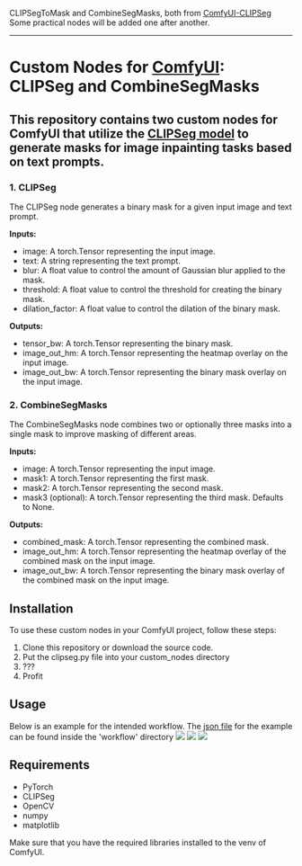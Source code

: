 CLIPSegToMask and CombineSegMasks, both from [ComfyUI-CLIPSeg](https://github.com/biegert/ComfyUI-CLIPSeg)  
Some practical nodes will be added one after another.

---

# Custom Nodes for [ComfyUI](https://github.com/comfyanonymous/ComfyUI): CLIPSeg and CombineSegMasks
## This repository contains two custom nodes for ComfyUI that utilize the [CLIPSeg model](https://huggingface.co/docs/transformers/main/en/model_doc/clipseg) to generate masks for image inpainting tasks based on text prompts.


### 1. CLIPSeg
The CLIPSeg node generates a binary mask for a given input image and text prompt.

**Inputs:**

- image: A torch.Tensor representing the input image.
- text: A string representing the text prompt.
- blur: A float value to control the amount of Gaussian blur applied to the mask.
- threshold: A float value to control the threshold for creating the binary mask.
- dilation_factor: A float value to control the dilation of the binary mask.

**Outputs:**

- tensor_bw: A torch.Tensor representing the binary mask.
- image_out_hm: A torch.Tensor representing the heatmap overlay on the input image.
- image_out_bw: A torch.Tensor representing the binary mask overlay on the input image.

### 2. CombineSegMasks
The CombineSegMasks node combines two or optionally three masks into a single mask to improve masking of different areas.

**Inputs:**

- image: A torch.Tensor representing the input image.
- mask1: A torch.Tensor representing the first mask.
- mask2: A torch.Tensor representing the second mask.
- mask3 (optional): A torch.Tensor representing the third mask. Defaults to None.

**Outputs:**

- combined_mask: A torch.Tensor representing the combined mask.
- image_out_hm: A torch.Tensor representing the heatmap overlay of the combined mask on the input image.
- image_out_bw: A torch.Tensor representing the binary mask overlay of the combined mask on the input image.


## Installation
To use these custom nodes in your ComfyUI project, follow these steps:

1. Clone this repository or download the source code.
2. Put the clipseg.py file into your custom_nodes directory
3. ???
4. Profit


## Usage
Below is an example for the intended workflow. The [json file](https://github.com/biegert/ComfyUI-CLIPSeg/blob/main/workflow/inpaint_CLIPSeg.json) for the example can be found inside the 'workflow' directory 
![](https://github.com/biegert/ComfyUI-CLIPSeg/blob/main/workflow/workflow_0.png?raw=true)
![](https://github.com/biegert/ComfyUI-CLIPSeg/blob/main/workflow/workflow_1.png?raw=true)
![](https://github.com/biegert/ComfyUI-CLIPSeg/blob/main/workflow/workflow_2.png?raw=true)

## Requirements
- PyTorch
- CLIPSeg
- OpenCV
- numpy
- matplotlib

Make sure that you have the required libraries installed to the venv of ComfyUI.
